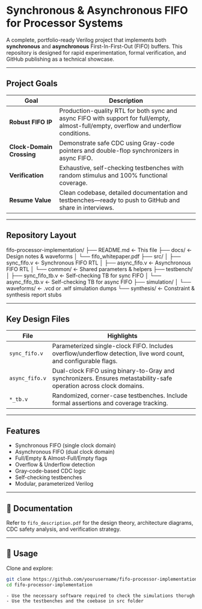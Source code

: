 # Synchronous & Asynchronous FIFO for Processor Systems

A complete, portfolio-ready Verilog project that implements both **synchronous** and **asynchronous** First-In-First-Out (FIFO) buffers. This repository is designed for rapid experimentation, formal verification, and GitHub publishing as a technical showcase.

---

## Project Goals

| Goal              | Description |
|-------------------|-------------|
| **Robust FIFO IP** | Production-quality RTL for both sync and async FIFO with support for full/empty, almost-full/empty, overflow and underflow conditions. |
| **Clock-Domain Crossing** | Demonstrate safe CDC using Gray-code pointers and double-flop synchronizers in async FIFO. |
| **Verification** | Exhaustive, self-checking testbenches with random stimulus and 100% functional coverage. |
| **Resume Value** | Clean codebase, detailed documentation and testbenches—ready to push to GitHub and share in interviews. |

---

## Repository Layout
fifo-processor-implementation/
├── README.md ← This file
├── docs/ ← Design notes & waveforms
│ └── fifo_whitepaper.pdf
├── src/
│ ├── sync_fifo.v ← Synchronous FIFO RTL
│ ├── async_fifo.v ← Asynchronous FIFO RTL
│ └── common/ ← Shared parameters & helpers
├── testbench/
│ ├── sync_fifo_tb.v ← Self-checking TB for sync FIFO
│ └── async_fifo_tb.v ← Self-checking TB for async FIFO
├── simulation/
│ └── waveforms/ ← .vcd or .wlf simulation dumps
└── synthesis/ ← Constraint & synthesis report stubs



---

## Key Design Files

| File            | Highlights |
|------------------|------------|
| `sync_fifo.v`    | Parameterized single-clock FIFO. Includes overflow/underflow detection, live word count, and configurable flags. |
| `async_fifo.v`   | Dual-clock FIFO using binary-to-Gray and synchronizers. Ensures metastability-safe operation across clock domains. |
| `*_tb.v`         | Randomized, corner-case testbenches. Include formal assertions and coverage tracking. |

---

## Features

- Synchronous FIFO (single clock domain)
- Asynchronous FIFO (dual clock domain)
- Full/Empty & Almost-Full/Empty flags
- Overflow & Underflow detection
- Gray-code-based CDC logic
- Self-checking testbenches
- Modular, parameterized Verilog
---

## 📘 Documentation

Refer to `fifo_description.pdf` for the design theory, architecture diagrams, CDC safety analysis, and verification strategy.

---

## 📌 Usage

Clone and explore:

```bash
git clone https://github.com/yourusername/fifo-processor-implementation.git
cd fifo-processor-implementation

- Use the necessary software required to check the simulations thorugh this codebase.
- Use the testbenches and the coebase in src folder





